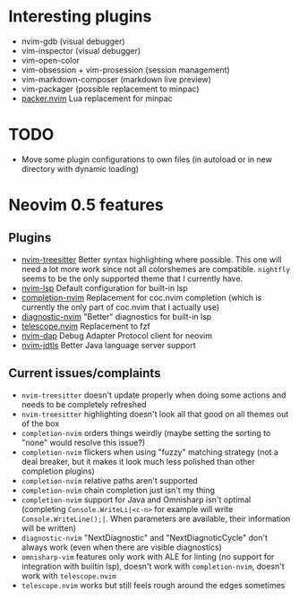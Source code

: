 # Interesting plugins

- nvim-gdb (visual debugger)
- vim-inspector (visual debugger)
- vim-open-color
- vim-obsession + vim-prosession (session management)
- vim-markdown-composer (markdown live preview)
- vim-packager (possible replacement to minpac)
- [packer.nvim](https://github.com/wbthomason/packer.nvim)
  Lua replacement for minpac

# TODO

- Move some plugin configurations to own files (in autoload or in new directory with dynamic loading)

# Neovim 0.5 features

## Plugins

- [nvim-treesitter](https://github.com/nvim-treesitter/nvim-treesitter)
  Better syntax highlighting where possible.
  This one will need a lot more work since not all colorshemes are compatible. `nightfly` seems to be the only supported theme that I currently have.
- [nvim-lsp](https://github.com/neovim/nvim-lspconfig)
  Default configuration for built-in lsp
- [completion-nvim](https://github.com/nvim-lua/completion-nvim)
  Replacement for coc.nvim completion (which is currently the only part of coc.nvim that I actually use)
- [diagnostic-nvim](https://github.com/nvim-lua/diagnostic-nvim)
  "Better" diagnostics for built-in lsp
- [telescope.nvim](https://github.com/nvim-lua/telescope.nvim)
  Replacement to fzf
- [nvim-dap](https://github.com/mfussenegger/nvim-dap)
  Debug Adapter Protocol client for neovim
- [nvim-jdtls](https://github.com/mfussenegger/nvim-jdtls)
  Better Java language server support

## Current issues/complaints

- `nvim-treesitter` doesn't update properly when doing some actions and needs to be completely refreshed
- `nvim-treesitter` highlighting doesn't look all that good on all themes out of the box
- `completion-nvim` orders things weirdly (maybe setting the sorting to "none" would resolve this issue?)
- `completion-nvim` flickers when using "fuzzy" matching strategy (not a deal breaker, but it makes it look much less polished than other completion plugins)
- `completion-nvim` relative paths aren't supported
- `completion-nvim` chain completion just isn't my thing
- `completion-nvim` support for Java and Omnisharp isn't optimal (completing `Console.WriteLi|<c-n>` for example will write `Console.WriteLine();|`. When parameters are available, their information will be written)
- `diagnostic-nvim` "NextDiagnostic" and "NextDiagnoticCycle" don't always work (even when there are visible diagnostics)
- `omnisharp-vim` features only work with ALE for linting (no support for integration with builtin lsp), doesn't work with `completion-nvim`, doesn't work with `telescope.nvim`
- `telescope.nvim` works but still feels rough around the edges sometimes
